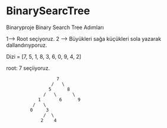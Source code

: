 # BinarySearcTree
Binaryproje
Binary Search Tree Adımları

1--> Root seçiyoruz.
2 --> Büyükleri sağa küçükleri sola yazarak dallandırıyporuz.

Dizi = [7, 5, 1, 8, 3, 6, 0, 9, 4, 2]

root: 7 seçiiyoruz.


                       7
                     /   \
                    5      8
                  /   \      \
                1       6      9 
              /   \
             0     3
                  /  \
                 2    4
